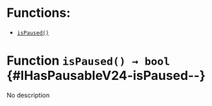 

# Functions:
- [`isPaused()`](#IHasPausableV24-isPaused--)



# Function `isPaused() → bool` {#IHasPausableV24-isPaused--}
No description




